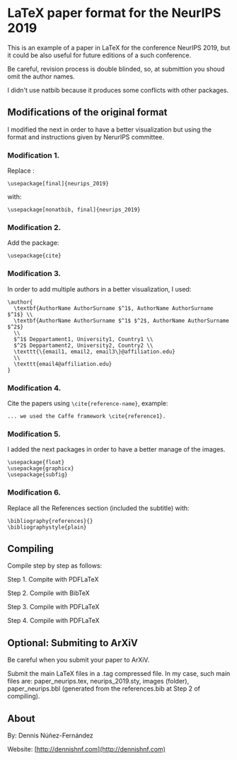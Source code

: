 
LaTeX paper format for the NeurIPS 2019
=======================================

This is an example of a paper in LaTeX for the conference NeurIPS 2019, but it could be also useful for future editions of a such conference.

Be careful, revision process is double blinded, so, at submittion you shoud omit the author names.

I didn't use natbib because it produces some conflicts with other packages.


## Modifications of the original format ##

I modified the next in order to have a better visualization but using the format and instructions given by NerurIPS committee.

### Modification 1. ### 

Replace :

```
\usepackage[final]{neurips_2019}
```

with:

```
\usepackage[nonatbib, final]{neurips_2019}

```

### Modification 2. ###

Add the package:

```
\usepackage{cite}
```

### Modification 3. ###

In order to add multiple authors in a better visualization, I used:

```
\author{
  \textbf{AuthorName AuthorSurname $^1$, AuthorName AuthorSurname $^1$} \\ 
  \textbf{AuthorName AuthorSurname $^1$ $^2$, AuthorName AuthorSurname $^2$}
  \\
  $^1$ Deppartament1, University1, Country1 \\ 
  $^2$ Deppartament2, University2, Country2 \\
  \texttt{\{email1, email2, email3\}@affiliation.edu} 
  \\
  \texttt{email4@affiliation.edu} 
}
```

### Modification 4. ###

Cite the papers using ```\cite{reference-name}```, example:

```
... we used the Caffe framework \cite{reference1}.
```

### Modification 5. ###

I added the next packages in order to have a better manage of the images.

```
\usepackage{float}
\usepackage{graphicx}
\usepackage{subfig}
```

### Modification 6. ###

Replace all the References section (included the subtitle) with:

```
\bibliography{references}{}
\bibliographystyle{plain}
```

## Compiling ##

Compile step by step as follows:

Step 1. Compite with PDFLaTeX

Step 2. Compile with BibTeX

Step 3. Compile with PDFLaTeX

Step 4. Compile with PDFLaTeX


## Optional: Submiting to ArXiV ##

Be careful when you submit your paper to ArXiV.

Submit the main LaTeX files in a .tag compressed file. In my case, such main files are: paper_neurips.tex, neurips_2019.sty, images (folder), paper_neurips.bbl (generated from the references.bib at Step 2 of compiling).


## About ##

By: Dennis Núñez-Fernández

Website: [http://dennishnf.com](http://dennishnf.com)

